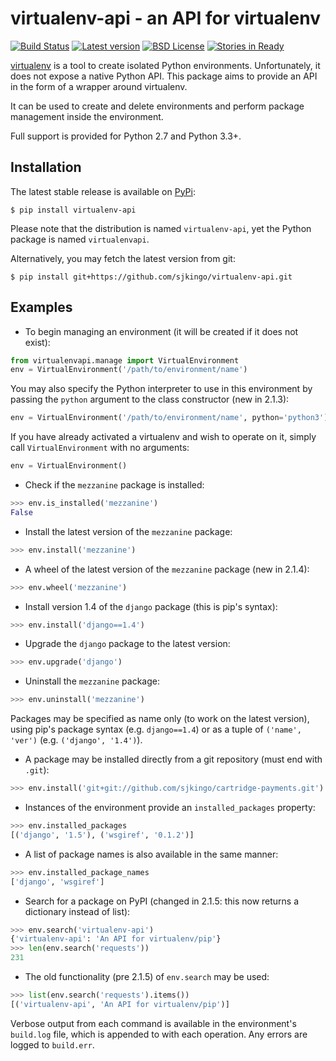 virtualenv-api - an API for virtualenv
======================================

[![Build Status](https://travis-ci.org/sjkingo/virtualenv-api.svg)](https://travis-ci.org/sjkingo/virtualenv-api)
[![Latest version](https://img.shields.io/pypi/v/virtualenv-api.svg)](https://pypi.python.org/pypi/virtualenv-api)
[![BSD License](https://img.shields.io/pypi/l/virtualenv-api.svg)](https://github.com/sjkingo/virtualenv-api/blob/master/LICENSE)
[![Stories in Ready](https://badge.waffle.io/sjkingo/virtualenv-api.png?label=ready&title=Ready)](https://waffle.io/sjkingo/virtualenv-api)

[virtualenv](http://www.virtualenv.org/) is a tool to create isolated Python
environments.  Unfortunately, it does not expose a native Python API. This
package aims to provide an API in the form of a wrapper around virtualenv.

It can be used to create and delete environments and perform package management
inside the environment.

Full support is provided for Python 2.7 and Python 3.3+.

Installation
------------

The latest stable release is available on [PyPi](https://pypi.python.org/pypi/virtualenv-api):

```
$ pip install virtualenv-api
```

Please note that the distribution is named `virtualenv-api`, yet the Python package
is named `virtualenvapi`.

Alternatively, you may fetch the latest version from git:

```
$ pip install git+https://github.com/sjkingo/virtualenv-api.git
```

Examples
--------

* To begin managing an environment (it will be created if it does not exist):

```python
from virtualenvapi.manage import VirtualEnvironment
env = VirtualEnvironment('/path/to/environment/name')
```

You may also specify the Python interpreter to use in this environment by
passing the `python` argument to the class constructor (new in 2.1.3):

```python
env = VirtualEnvironment('/path/to/environment/name', python='python3')
```

If you have already activated a virtualenv and wish to operate on it, simply call
`VirtualEnvironment` with no arguments:

```python
env = VirtualEnvironment()
```

* Check if the `mezzanine` package is installed:

```python
>>> env.is_installed('mezzanine')
False
```

* Install the latest version of the `mezzanine` package:

```python
>>> env.install('mezzanine')
```

* A wheel of the latest version of the `mezzanine` package (new in 2.1.4):

```python
>>> env.wheel('mezzanine')
```

* Install version 1.4 of the `django` package (this is pip's syntax):

```python
>>> env.install('django==1.4')
```

* Upgrade the `django` package to the latest version:

```python
>>> env.upgrade('django')
```

* Uninstall the `mezzanine` package:

```python
>>> env.uninstall('mezzanine')
```

Packages may be specified as name only (to work on the latest version),
using pip's package syntax (e.g. `django==1.4`) or as a tuple of `('name', 'ver')`
(e.g. `('django', '1.4')`).

* A package may be installed directly from a git repository (must end with `.git`):

```python
>>> env.install('git+git://github.com/sjkingo/cartridge-payments.git')
```

* Instances of the environment provide an `installed_packages` property:

```python
>>> env.installed_packages
[('django', '1.5'), ('wsgiref', '0.1.2')]
```

* A list of package names is also available in the same manner:

```python
>>> env.installed_package_names
['django', 'wsgiref']
```

* Search for a package on PyPI (changed in 2.1.5: this now returns a dictionary instead of list):

```python
>>> env.search('virtualenv-api')
{'virtualenv-api': 'An API for virtualenv/pip'}
>>> len(env.search('requests'))
231
```

* The old functionality (pre 2.1.5) of `env.search` may be used:

```python
>>> list(env.search('requests').items())
[('virtualenv-api', 'An API for virtualenv/pip')]
```

Verbose output from each command is available in the environment's `build.log`
file, which is appended to with each operation. Any errors are logged to `build.err`.
